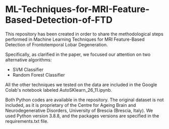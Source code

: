 # ML-Techniques-for-MRI-Feature-Based-Detection-of-FTD


This repository has been created in order to share the methodological steps performed in Machine Learning Techniques for MRI Feature-Based Detection of Frontotemporal Lobar Degeneration.

Specifically, as clarified in the paper, we focused our attention on two alternative algorithms:

- SVM Classifier
- Random Forest Classifier

All the other techniques we tested on the data are included in the Google Colab's notebook labeled AutoSKlearn_26_11.ipynb.

Both Python codes are available in the repository. The original dataset is not included, as it is proprietary of the Centre for Ageing
Brain and Neurodegenerative Disorders, University of Brescia (Brescia, Italy).
We used Python version 3.8.8, and the packages versions are specified in the requirements.txt file. 
